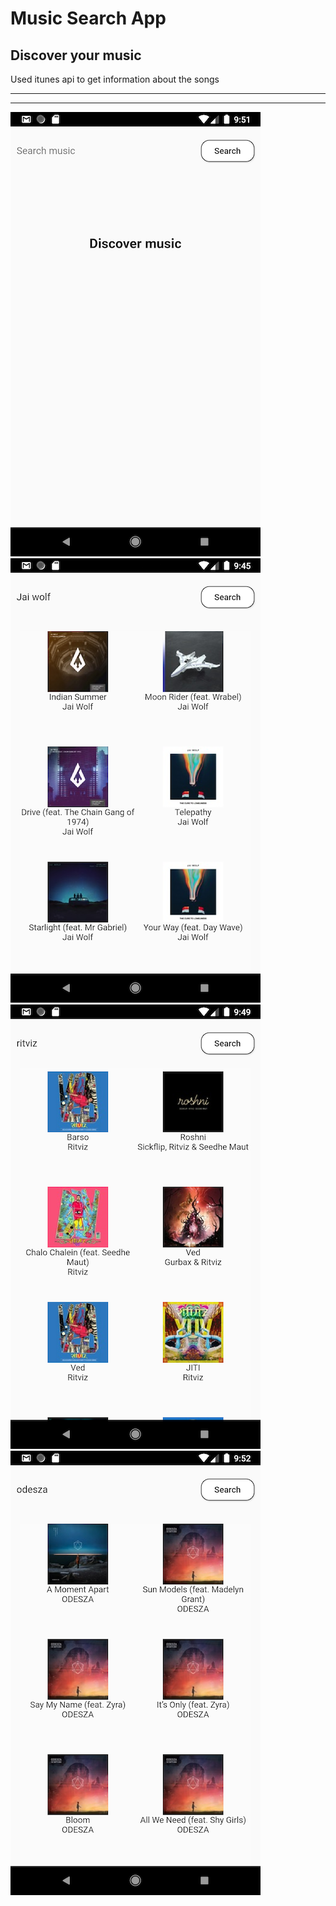 # Music Search App
## Discover your music


Used itunes api to get information about the songs <br>
 
****


****
![](screenshots/1.png)
![](screenshots/2.png)
![](screenshots/3.png)
![](screenshots/4.png)
